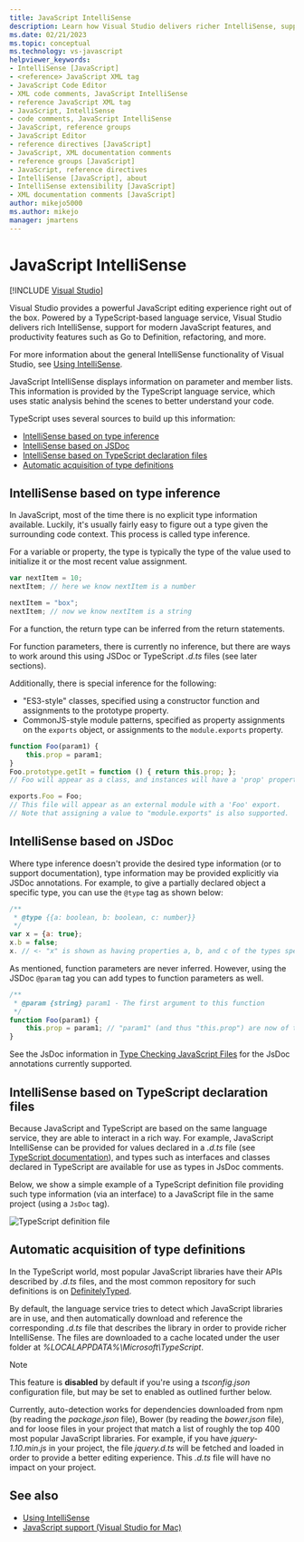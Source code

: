 ```yaml
---
title: JavaScript IntelliSense
description: Learn how Visual Studio delivers richer IntelliSense, support for modern JavaScript features, and improved productivity features.
ms.date: 02/21/2023
ms.topic: conceptual
ms.technology: vs-javascript
helpviewer_keywords:
- IntelliSense [JavaScript]
- <reference> JavaScript XML tag
- JavaScript Code Editor
- XML code comments, JavaScript IntelliSense
- reference JavaScript XML tag
- JavaScript, IntelliSense
- code comments, JavaScript IntelliSense
- JavaScript, reference groups
- JavaScript Editor
- reference directives [JavaScript]
- JavaScript, XML documentation comments
- reference groups [JavaScript]
- JavaScript, reference directives
- IntelliSense [JavaScript], about
- IntelliSense extensibility [JavaScript]
- XML documentation comments [JavaScript]
author: mikejo5000
ms.author: mikejo
manager: jmartens
---
```

# JavaScript IntelliSense

 [!INCLUDE [Visual Studio](~/includes/applies-to-version/vs-windows-only.md)]

Visual Studio provides a powerful JavaScript editing experience right out of the box. Powered by a TypeScript-based language service, Visual Studio delivers rich IntelliSense, support for modern JavaScript features, and productivity features such as Go to Definition, refactoring, and more.

For more information about the general IntelliSense functionality of Visual Studio, see [Using IntelliSense](../ide/using-intellisense.md).

JavaScript IntelliSense displays information on parameter and member lists. This information is provided by the TypeScript language service, which uses static analysis behind the scenes to better understand your code.

TypeScript uses several sources to build up this information:

- [IntelliSense based on type inference](#intellisense-based-on-type-inference)
- [IntelliSense based on JSDoc](#intellisense-based-on-jsdoc)
- [IntelliSense based on TypeScript declaration files](#intellisense-based-on-typescript-declaration-files)
- [Automatic acquisition of type definitions](#automatic-acquisition-of-type-definitions)

## IntelliSense based on type inference

In JavaScript, most of the time there is no explicit type information available. Luckily, it's usually fairly easy to figure out a type given the surrounding code context.
This process is called type inference.

For a variable or property, the type is typically the type of the value used to initialize it or the most recent value assignment.

```js
var nextItem = 10;
nextItem; // here we know nextItem is a number

nextItem = "box";
nextItem; // now we know nextItem is a string
```

For a function, the return type can be inferred from the return statements.

For function parameters, there is currently no inference, but there are ways to work around this using JSDoc or TypeScript *.d.ts* files (see later sections).

Additionally, there is special inference for the following:

- "ES3-style" classes, specified using a constructor function and assignments to the prototype property.
- CommonJS-style module patterns, specified as property assignments on the `exports` object, or assignments to the `module.exports` property.

```js
function Foo(param1) {
    this.prop = param1;
}
Foo.prototype.getIt = function () { return this.prop; };
// Foo will appear as a class, and instances will have a 'prop' property and a 'getIt' method.

exports.Foo = Foo;
// This file will appear as an external module with a 'Foo' export.
// Note that assigning a value to "module.exports" is also supported.
```

## IntelliSense based on JSDoc

Where type inference doesn't provide the desired type information (or to support documentation), type information may be provided explicitly via JSDoc annotations.  For example, to give a partially declared object a specific type, you can use the `@type` tag as shown below:

```js
/**
 * @type {{a: boolean, b: boolean, c: number}}
 */
var x = {a: true};
x.b = false;
x. // <- "x" is shown as having properties a, b, and c of the types specified
```

As mentioned, function parameters are never inferred. However, using the JSDoc `@param` tag you can add types to function parameters as well.

```js
/**
 * @param {string} param1 - The first argument to this function
 */
function Foo(param1) {
    this.prop = param1; // "param1" (and thus "this.prop") are now of type "string".
}
```

See the JsDoc information in [Type Checking JavaScript Files](https://www.typescriptlang.org/docs/handbook/type-checking-javascript-files.html#supported-jsdoc) for the JsDoc annotations currently supported.

## IntelliSense based on TypeScript declaration files

Because JavaScript and TypeScript are based on the same language service, they are able to interact in a rich way. For example, JavaScript IntelliSense can be provided for values declared in a *.d.ts* file (see [TypeScript documentation](https://www.typescriptlang.org/docs/handbook/declaration-files/introduction.html)), and types such as interfaces and classes declared in TypeScript are available for use as types in JsDoc comments.

Below, we show a simple example of a TypeScript definition file providing such type information (via an interface) to a JavaScript file in the same project (using a `JsDoc` tag).

![TypeScript definition file](https://raw.githubusercontent.com/wiki/Microsoft/TypeScript/images/decl1.png)

## Automatic acquisition of type definitions

In the TypeScript world, most popular JavaScript libraries have their APIs described by *.d.ts* files, and the most common repository for such definitions is on [DefinitelyTyped](https://github.com/DefinitelyTyped/DefinitelyTyped).

By default, the language service tries to detect which JavaScript libraries are in use, and then automatically download and reference the corresponding *.d.ts* file that describes the library in order to provide richer IntelliSense. The files are downloaded to a cache located under the user folder at *%LOCALAPPDATA%\Microsoft\TypeScript*.

> [!NOTE]
> This feature is **disabled** by default if you're using a *tsconfig.json* configuration file, but may be set to enabled as outlined further below.

Currently, auto-detection works for dependencies downloaded from npm (by reading the *package.json* file), Bower (by reading the *bower.json* file), and for loose files in your project that match a list of roughly the top 400 most popular JavaScript libraries. For example, if you have *jquery-1.10.min.js* in your project, the file *jquery.d.ts* will be fetched and loaded in order to provide a better editing experience. This *.d.ts* file will have no impact on your project.

## See also

- [Using IntelliSense](../ide/using-intellisense.md)
- [JavaScript support (Visual Studio for Mac)](/visualstudio/mac/javascript)
